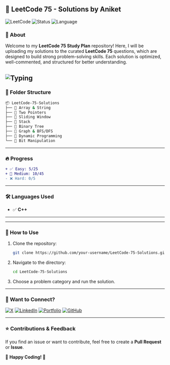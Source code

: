 ## 🚀 LeetCode 75 - Solutions by Aniket

![LeetCode](https://img.shields.io/badge/LeetCode-75%20Questions-orange?style=flat&logo=leetcode)
![Status](https://img.shields.io/badge/Status-In%20Progress-blue)
![Language](https://img.shields.io/badge/Language-C%2B%2B%20%7C%20Python%20%7C%20JavaScript-green)

### 📌 About
Welcome to my **LeetCode 75 Study Plan** repository! Here, I will be uploading my solutions to the curated **LeetCode 75** questions, which are designed to build strong problem-solving skills. Each solution is optimized, well-commented, and structured for better understanding.

![Typing](https://readme-typing-svg.herokuapp.com?color=%23F7B93E&size=22&lines=Solving+LeetCode+75!;Optimized+Solutions+%F0%9F%94%A5;Code%2C+Comment%2C+Commit!;Pushing+Daily+%E2%9C%85)
---

### 📂 Folder Structure
```bash
📦 LeetCode-75-Solutions
├── 📜 Array & String
├── 📜 Two Pointers
├── 📜 Sliding Window
├── 📜 Stack
├── 📜 Binary Tree
├── 📜 Graph & BFS/DFS
├── 📜 Dynamic Programming
└── 📜 Bit Manipulation
```
---

### 🔥 Progress
```diff
+ ✅ Easy: 5/25
+ 🚧 Medium: 10/45
- ❌ Hard: 0/5
```

---

### 🛠 Languages Used
- ✅ **C++**

---



---

### 🚀 How to Use
1. Clone the repository:
   ```bash
   git clone https://github.com/your-username/LeetCode-75-Solutions.git
   ```
2. Navigate to the directory:
   ```bash
   cd LeetCode-75-Solutions
   ```
3. Choose a problem category and run the solution.

---

### 📌 Want to Connect?
[![X](https://img.shields.io/badge/X-Follow-black?style=flat&logo=x)](https://x.com/AniketYadav05_)
[![LinkedIn](https://img.shields.io/badge/LinkedIn-Connect-blue?style=flat&logo=linkedin)](https://www.linkedin.com/in/aniketyadav05)
[![Portfolio](https://img.shields.io/badge/Portfolio-Visit-green)](https://x.com/AniketYadav05_)
[![GitHub](https://img.shields.io/github/followers/Aniketyadav05?label=Follow&style=social)](https://github.com/Aniketyadav05)

---

### ⭐ Contributions & Feedback
If you find an issue or want to contribute, feel free to create a **Pull Request** or **Issue**.

📌 **Happy Coding! 🚀**
